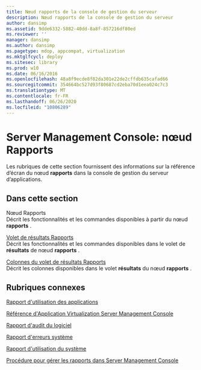 ```yaml
---
title: Nœud rapports de la console de gestion du serveur
description: Nœud rapports de la console de gestion du serveur
author: dansimp
ms.assetid: 9dde6332-5882-40dd-8a8f-857216df80ed
ms.reviewer: ''
manager: dansimp
ms.author: dansimp
ms.pagetype: mdop, appcompat, virtualization
ms.mktglfcycl: deploy
ms.sitesec: library
ms.prod: w10
ms.date: 06/16/2016
ms.openlocfilehash: 48a8f9ecde8f82da301e22de2cffdb635cafad66
ms.sourcegitcommit: 354664bc527d93f80687cd2eba70d1eea024c7c3
ms.translationtype: MT
ms.contentlocale: fr-FR
ms.lasthandoff: 06/26/2020
ms.locfileid: "10806289"
---
```

# Server Management Console: nœud Rapports


Les rubriques de cette section fournissent des informations sur la référence d’écran du nœud **rapports** dans la console de gestion du serveur d’applications.

## Dans cette section


<a href="" id="reports-node"></a>Nœud Rapports  
Décrit les fonctionnalités et les commandes disponibles à partir du nœud **rapports** .

<a href="" id="reports-results-pane"></a>[Volet de résultats Rapports](reports-results-pane.md)  
Décrit les fonctionnalités et les commandes disponibles dans le volet de **résultats** de nœud **rapports** .

<a href="" id="reports-results-pane-columns"></a>[Colonnes du volet de résultats Rapports](reports-results-pane-columns.md)  
Décrit les colonnes disponibles dans le volet **résultats** du nœud **rapports** .

## Rubriques connexes


[Rapport d'utilisation des applications](application-utilization-reportserver.md)

[Référence d'Application Virtualization Server Management Console](application-virtualization-server-management-console-reference.md)

[Rapport d'audit du logiciel](software-audit-reportserver.md)

[Rapport d'erreurs système](system-error-reportserver.md)

[Rapport d'utilisation du système](system-utilization-reportserver.md)

[Procédure pour gérer les rapports dans Server Management Console](how-to-manage-reports-in-the-server-management-console.md)

 

 





